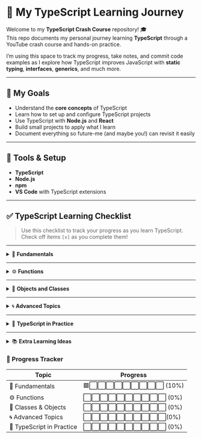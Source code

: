 # 🚀 My TypeScript Learning Journey

Welcome to my **TypeScript Crash Course** repository! 🎓  
This repo documents my personal journey learning **TypeScript** through a YouTube crash course and hands-on practice.  

I’m using this space to track my progress, take notes, and commit code examples as I explore how TypeScript improves JavaScript with **static typing**, **interfaces**, **generics**, and much more.

---

## 🎯 My Goals

- Understand the **core concepts** of TypeScript  
- Learn how to set up and configure TypeScript projects  
- Use TypeScript with **Node.js** and **React**  
- Build small projects to apply what I learn  
- Document everything so future-me (and maybe you!) can revisit it easily

---

## 🧰 Tools & Setup

- **TypeScript**
- **Node.js**
- **npm** 
- **VS Code** with TypeScript extensions 

---


## ✅ TypeScript Learning Checklist

> Use this checklist to track your progress as you learn TypeScript.  
> Check off items `[x]` as you complete them!

---

<details>
<summary>🧩 <strong>Fundamentals</strong></summary>

- [x] What is TypeScript and why use it?
- [x] Installing and configuring (`tsc`, `tsconfig.json`)
- [x] Basic types — `string`, `number`, `boolean`, `any`, `unknown`, `void`, `never`
- [x] Arrays and Tuples
- [ ] Enums
- [ ] Type inference
- [ ] Type aliases and interfaces
- [ ] Union and intersection types
- [ ] Type assertions and narrowing

</details>

---

<details>
<summary>⚙️ <strong>Functions</strong></summary>

- [ ] Function types and return types
- [ ] Optional and default parameters
- [ ] Rest parameters
- [ ] Function overloading

</details>

---

<details>
<summary>🧱 <strong>Objects and Classes</strong></summary>

- [ ] Object types and interface extensions
- [ ] Classes, constructors, and access modifiers (`public`, `private`, `protected`)
- [ ] Getters and setters
- [ ] Inheritance and abstract classes

</details>

---

<details>
<summary>🌀 <strong>Advanced Topics</strong></summary>

- [ ] Generics (`<T>`)
- [ ] Utility types (`Partial`, `Pick`, `Omit`, etc.)
- [ ] Modules and namespaces
- [ ] Decorators (optional / advanced)
- [ ] Type declaration files (`.d.ts`)

</details>

---

<details>
<summary>🧩 <strong>TypeScript in Practice</strong></summary>

- [ ] Setting up a TypeScript project with Node.js
- [ ] Using TypeScript with Express
- [ ] Using TypeScript with React
- [ ] Working with third-party type definitions (`@types/*`)
- [ ] Debugging TypeScript code
- [ ] Compiling and building for production

</details>

---

<details>
<summary>📚 <strong>Extra Learning Ideas</strong></summary>

- [ ] Build a simple CLI tool using TypeScript
- [ ] Convert a small JS project to TypeScript
- [ ] Use TypeScript with a frontend framework (React, Vue, or Svelte)
- [ ] Learn about ESLint + Prettier integration
- [ ] Explore TypeScript 5+ new features

</details>

### 🎯 Progress Tracker

| Topic | Progress |
|--------|-----------|
| 🧩 Fundamentals | 🟩⬜⬜⬜⬜⬜⬜⬜⬜⬜ (10%) |
| ⚙️ Functions | ⬜⬜⬜⬜⬜⬜⬜⬜⬜⬜ (0%) |
| 🧱 Classes & Objects | ⬜⬜⬜⬜⬜⬜⬜⬜⬜⬜ (0%) |
| 🌀 Advanced Topics | ⬜⬜⬜⬜⬜⬜⬜⬜⬜⬜(0%) |
| 🧩 TypeScript in Practice | ⬜⬜⬜⬜⬜⬜⬜⬜⬜⬜ (0%) |



